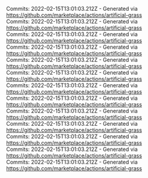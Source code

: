 Commits: 2022-02-15T13:01:03.212Z - Generated via https://github.com/marketplace/actions/artificial-grass
<br>
Commits: 2022-02-15T13:01:03.212Z - Generated via https://github.com/marketplace/actions/artificial-grass
<br>
Commits: 2022-02-15T13:01:03.212Z - Generated via https://github.com/marketplace/actions/artificial-grass
<br>
Commits: 2022-02-15T13:01:03.212Z - Generated via https://github.com/marketplace/actions/artificial-grass
<br>
Commits: 2022-02-15T13:01:03.212Z - Generated via https://github.com/marketplace/actions/artificial-grass
<br>
Commits: 2022-02-15T13:01:03.212Z - Generated via https://github.com/marketplace/actions/artificial-grass
<br>
Commits: 2022-02-15T13:01:03.212Z - Generated via https://github.com/marketplace/actions/artificial-grass
<br>
Commits: 2022-02-15T13:01:03.212Z - Generated via https://github.com/marketplace/actions/artificial-grass
<br>
Commits: 2022-02-15T13:01:03.212Z - Generated via https://github.com/marketplace/actions/artificial-grass
<br>
Commits: 2022-02-15T13:01:03.212Z - Generated via https://github.com/marketplace/actions/artificial-grass
<br>
Commits: 2022-02-15T13:01:03.212Z - Generated via https://github.com/marketplace/actions/artificial-grass
<br>
Commits: 2022-02-15T13:01:03.212Z - Generated via https://github.com/marketplace/actions/artificial-grass
<br>
Commits: 2022-02-15T13:01:03.212Z - Generated via https://github.com/marketplace/actions/artificial-grass
<br>
